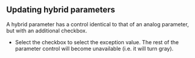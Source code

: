 ## Updating hybrid parameters

A hybrid parameter has a control identical to that of an analog parameter, but with an additional checkbox.

- Select the checkbox to select the exception value. The rest of the parameter control will become unavailable (i.e. it will turn gray).
